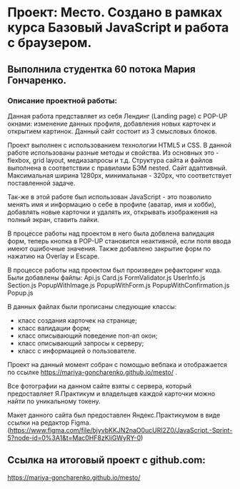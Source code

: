 # Проект: Место. Создано в рамках курса Базовый JavaScript и работа с браузером.
## Выполнила студентка 60 потока Мария Гончаренко.

### Описание проектной работы:
Данная работа представляет из себя Лендинг (Landing page) с POP-UP окнами: изменение данных профиля, добавления новых карточек и открытием картинок. Данный сайт состоит из 3 смысловых блоков.

Проект выполнен с использованием технологии HTML5 и CSS. В данной работе использованы разные методы и свойства. Из основных это - flexbox, grid layout, медиазапросы и т.д. Структура сайта и файлов выполнена в соответствии с правилами БЭМ nested. Сайт адаптивный. Максимальная ширина 1280px, минимальная - 320px, что соответствует поставленной задаче.

Так-же в этой работе был использован JavaScript - это позволило менять имя и информацию о себе в профиле (аватар, имя и хобби), добавлять новые карточки и удалять их, открывать изображения на полный экран, ставить лайки. 

В процессе работы над проектом в него была добвлена валидация форм, теперь кнопка в POP-UP становится неактивной, если поля ввода имеют ошибочные значения. Также добавлено закрытие форм по нажатию на Overlay и Escape.

В процессе работы над проектом был произведен рефакторинг кода. Были добавлены файлы:
 Api.js
 Card.js
 FormValidator.js
 UserInfo.js
 Section.js
 PopupWithImage.js
 PopupWithForm.js
 PopupWithConfirmation.js
 Popup.js

В данных файлах были прописаны  следующие классы:
* класс создания карточек на странице;
* класс валидации форм;
* класс описывающий поведение поп-ап окон;
* класс описывающий запросы к серверу;
* класс с информацией о пользователе.

Проект на данный момент собран с помощью вебпака и отображается по ссылке https://mariya-goncharenko.github.io/mesto/ .

Все фотографии на данном сайте взяты с сервера, который предоставляет Я.Практикум и владельцев каждой карточки можно найти по уникальному токену.

Макет данного сайта был предоставлен Яндекс.Практикумом в виде ссылки на редактор Figma. (https://www.figma.com/file/bjyvbKKJN2naO0ucURl2Z0/JavaScript.-Sprint-5?node-id=0%3A1&t=Mac0HF8zKliGWyRY-0)

## Ссылка на итоговый проект с github.com:
https://mariya-goncharenko.github.io/mesto/
